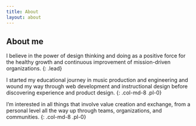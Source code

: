 ```yaml
---
title: About
layout: about
---
```


## About me
I believe in the power of design thinking and doing as a positive force for the healthy growth and continuous improvement of mission-driven organizations.
{: .lead}

I started my educational journey in music production and engineering and wound my way through web development and instructional design before discovering experience and product design.
{: .col-md-8 .pl-0}

I’m interested in all things that involve value creation and exchange, from a personal level all the way up through teams, organizations, and communities.
{: .col-md-8 .pl-0}